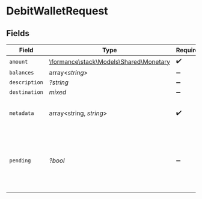 # DebitWalletRequest


## Fields

| Field                                                                                   | Type                                                                                    | Required                                                                                | Description                                                                             |
| --------------------------------------------------------------------------------------- | --------------------------------------------------------------------------------------- | --------------------------------------------------------------------------------------- | --------------------------------------------------------------------------------------- |
| `amount`                                                                                | [\formance\stack\Models\Shared\Monetary](../../Models/Shared/Monetary.md)               | :heavy_check_mark:                                                                      | N/A                                                                                     |
| `balances`                                                                              | array<*string*>                                                                         | :heavy_minus_sign:                                                                      | N/A                                                                                     |
| `description`                                                                           | *?string*                                                                               | :heavy_minus_sign:                                                                      | N/A                                                                                     |
| `destination`                                                                           | *mixed*                                                                                 | :heavy_minus_sign:                                                                      | N/A                                                                                     |
| `metadata`                                                                              | array<string, *string*>                                                                 | :heavy_check_mark:                                                                      | Metadata associated with the wallet.                                                    |
| `pending`                                                                               | *?bool*                                                                                 | :heavy_minus_sign:                                                                      | Set to true to create a pending hold. If false, the wallet will be debited immediately. |